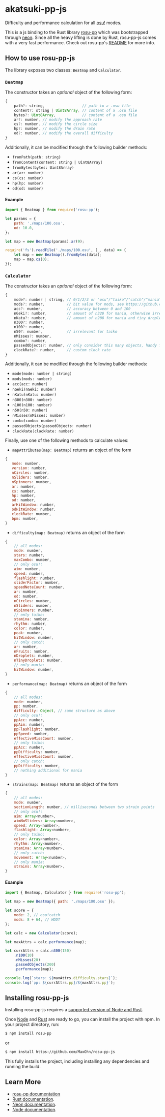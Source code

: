# akatsuki-pp-js

Difficulty and performance calculation for all [osu!](https://osu.ppy.sh/) modes.

This is a js binding to the Rust library [rosu-pp](https://github.com/MaxOhn/rosu-pp) which was bootstrapped through [neon](https://www.npmjs.com/package/create-neon).
Since all the heavy lifting is done by Rust, rosu-pp-js comes with a very fast performance.
Check out rosu-pp's [README](https://github.com/MaxOhn/rosu-pp/blob/main/README.md) for more info.

## How to use rosu-pp-js

The library exposes two classes: `Beatmap` and `Calculator`.

### `Beatmap`

The constructor takes an _optional_ object of the following form:

```js
{
    path?: string,                 // path to a .osu file
    content?: string | Uint8Array, // content of a .osu file
    bytes?: Uint8Array,            // content of a .osu file
    ar?: number, // modify the approach rate
    cs?: number, // modify the circle size
    hp?: number, // modify the drain rate
    od?: number, // modify the overall difficulty
}
```

Additionally, it can be modified through the following builder methods:

- `fromPath(path: string)`
- `fromContent(content: string | Uint8Array)`
- `fromBytes(bytes: Uint8Array)`
- `ar(ar: number)`
- `cs(cs: number)`
- `hp(hp: number)`
- `od(od: number)`

#### Example

```js
import { Beatmap } from require('rosu-pp');

let params = {
    path: './maps/100.osu',
    od: 10.0,
};

let map = new Beatmap(params).ar(9);

require('fs').readFile('./maps/100.osu', (_, data) => {
    let map = new Beatmap().fromBytes(data);
    map = map.cs(0);
});
```

### `Calculator`

The constructor takes an _optional_ object of the following form:

```js
{
    mode?: number | string, // 0/1/2/3 or "osu"/"taiko"/"catch"/"mania"
    mods?: number,          // bit value for mods, see https://github.com/ppy/osu-api/wiki#mods
    acc?: number,           // accuracy between 0 and 100
    nGeki?: number,         // amount of n320 for mania, otherwise irrelevant
    nKatu?: number,         // amount of n200 for mania and tiny droplet misses for catch, otherwise irrelevant
    n300?: number,
    n100?: number,
    n50?: number,           // irrelevant for taiko
    nMisses?: number,
    combo?: number,
    passedObjects?: number, // only consider this many objects, handy for partial plays like fails
    clockRate?: number,     // custom clock rate
}
```

Additionally, it can be modified through the following builder methods:

- `mode(mode: number | string)`
- `mods(mods: number)`
- `acc(acc: number)`
- `nGeki(nGeki: number)`
- `nKatu(nKatu: number)`
- `n300(n300: number)`
- `n100(n100: number)`
- `n50(n50: number)`
- `nMisses(nMisses: number)`
- `combo(combo: number)`
- `passedObjects(passedObjects: number)`
- `clockRate(clockRate: number)`

Finally, use one of the following methods to calculate values:

- `mapAttributes(map: Beatmap)` returns an object of the form
 ```js
{
    mode: number,
    version: number,
    nCircles: number,
    nSliders: number,
    nSpinners: number,
    ar: number,
    cs: number,
    hp: number,
    od: number,
    arHitWindow: number,
    odHitWindow: number,
    clockRate: number,
    bpm: number,
}
 ```
- `difficulty(map: Beatmap)` returns an object of the form
```js
{
    // all modes:
    mode: number,
    stars: number,
    maxCombo: number,
    // only osu!:
    aim: number,
    speed: number,
    flashlight: number,
    sliderFactor: number,
    speedNoteCount: number,
    ar: number,
    od: number,
    nCircles: number,
    nSliders: number,
    nSpinners: number,
    // only taiko:
    stamina: number,
    rhythm: number,
    color: number,
    peak: number,
    hitWindow: number,
    // only catch:
    ar: number,
    nFruits: number,
    nDroplets: number,
    nTinyDroplets: number,
    // only mania:
    hitWindow: number,
}
```
- `performance(map: Beatmap)` returns an object of the form
```js
{
    // all modes:
    mode: number,
    pp: number,
    difficulty: Object, // same structure as above
    // only osu!:
    ppAcc: number,
    ppAim: number,
    ppFlashlight: number,
    ppSpeed: number,
    effectiveMissCount: number,
    // only taiko:
    ppAcc: number,
    ppDifficulty: number,
    effectiveMissCount: number,
    // only catch:
    ppDifficulty: number,
    // nothing additional for mania
}
```
- `strains(map: Beatmap)` returns an object of the form
```js
{
    // all modes:
    mode: number,
    sectionLength: number, // milliseconds between two strain points
    // only osu!:
    aim: Array<number>,
    aimNoSliders: Array<number>,
    speed: Array<number>,
    flashlight: Array<number>,
    // only taiko:
    color: Array<number>,
    rhythm: Array<number>,
    stamina: Array<number>,
    // only catch:
    movement: Array<number>,
    // only mania:
    strains: Array<number>,
}
```

#### Example

```js
import { Beatmap, Calculator } from require('rosu-pp');

let map = new Beatmap({ path: './maps/100.osu' });

let score = {
    mode: 2, // osu!catch
    mods: 8 + 64, // HDDT
};

let calc = new Calculator(score);

let maxAttrs = calc.performance(map);

let currAttrs = calc.n300(150)
    .n100(10)
    .nMisses(20)
    .passedObjects(200)
    .performance(map);

console.log(`stars: ${maxAttrs.difficulty.stars}`);
console.log(`pp: ${currAttrs.pp}/${maxAttrs.pp}`);
```

## Installing rosu-pp-js

Installing rosu-pp-js requires a [supported version of Node and Rust](https://github.com/neon-bindings/neon#platform-support).

Once [Node](https://nodejs.org) and [Rust](https://www.rust-lang.org/learn/get-started) are ready to go, you can install the project with npm. In your project directory, run:

```sh
$ npm install rosu-pp
```

or

```sh
$ npm install https://github.com/MaxOhn/rosu-pp-js
```

This fully installs the project, including installing any dependencies and running the build.

## Learn More
- [rosu-pp documentation](https://docs.rs/rosu-pp)
- [Rust documentation](https://www.rust-lang.org).
- [Neon documentation](https://neon-bindings.com).
- [Node documentation](https://nodejs.org).
